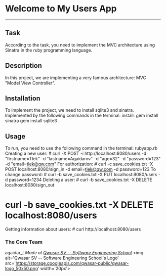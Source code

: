 # Welcome to My Users App
***

## Task
According to the task, you need to implement the MVC architecture using Sinatra in the ruby ​​programming language.

## Description
In this project, we are implementing a very famous architecture: MVC "Model View Controller".

## Installation
To implement the project, we need to install sqlite3 and sinatra. Implemented by the following commands in the terminal: install:
gem install sinatra
gem install sqlite3

## Usage
To run, you need to use the following command in the terminal: ruby ​​app.rb
Creating a new user: # curl -X POST -i http://localhost:8080/users -d "firstname=Tlek" -d "lastname=Agaidarov" -d "age=32" -d "password=123" -d "email=tlek@qw.com"
For authorization: # curl -c save_cookies.txt -X POST localhost:8080/sign_in -d email=tlek@qw.com -d password=123 
To change password: # curl -b save_cookies.txt -X PUT localhost:8080/users -d password=1234
Deleting a user: # curl -b save_cookies.txt -X DELETE localhost:8080/sign_out   
# curl -b save_cookies.txt -X DELETE localhost:8080/users 
Getting information about users: # curl http://localhost:8080/users

### The Core Team
agaidar_t
<span><i>Made at <a href='https://qwasar.io'>Qwasar SV -- Software Engineering School</a></i></span>
<span><img alt='Qwasar SV -- Software Engineering School's Logo' src='https://storage.googleapis.com/qwasar-public/qwasar-logo_50x50.png' width='20px'></span>
